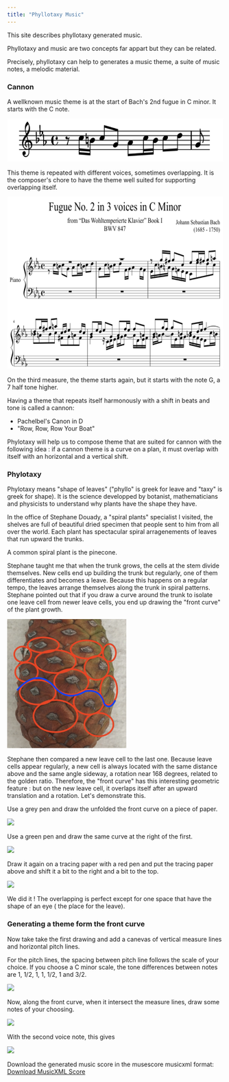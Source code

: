 ```yaml
---
title: "Phyllotaxy Music"
---
```


This site describes phyllotaxy generated music.

Phyllotaxy and music are two concepts far appart but they can be related.

Precisely, phyllotaxy can help to generates a music
theme, a suite of music notes, a melodic material.

### Cannon

A wellknown music theme is at the start of Bach's 2nd 
fugue in C minor. It starts with the C note.

<img src="./images/bach2ndFugue.png" style="height: 100px; width: auto;">

This theme is repeated with different voices, sometimes overlapping. It is the composer's chore
to have the theme well suited for supporting overlapping itself.

<img src="./images/bach2ndFugue_large.png" style="height: 400px; width: auto;">

On the third measure, the theme starts again, but it starts with the note G, a 7 half tone higher.

Having a theme that repeats itself harmonously with a shift in beats and tone is called a cannon:

- Pachelbel's Canon in D
- "Row, Row, Row Your Boat"

Phylotaxy will help us to compose theme that are suited for cannon with the following idea : 
if a cannon theme is a curve on a plan, it must overlap with itself with an horizontal and a vertical shift. 

### Phylotaxy

Phylotaxy means "shape of leaves" 
("phyllo" is greek for leave and "taxy" is greek for shape). 
It is the 
science developped by botanist, 
mathematicians and physicists 
to understand why plants
have the shape they have.

In the office of Stephane Douady,
a "spiral plants" specialist I 
visited, the shelves are full of 
beautiful 
dried specimen that people 
sent to him
from all over the world. 
Each plant has spectacular
spiral arragenements of leaves
that run upward the trunks.

A common spiral plant is the pinecone.

Stephane taught me that when 
the trunk grows, 
the cells
at the stem divide themselves. New cells
 end up building
the trunk but regularly, 
one of them differentiates and
becomes a leave. 
Because this happens on a regular tempo, 
the leaves arrange themselves along 
the trunk
in spiral patterns. 
Stephane pointed out that if you draw
a curve around the trunk to isolate 
one leave cell from
newer leave cells, you end up drawing 
the "front curve"
of the plant growth.

<img src="./images/growthCurveOnPineCone.png" style="height: 300px; width: auto;">

Stephane then compared a new leave cell 
to the last one.
Because leave cells appear regularly, 
a new cell is 
always located with the same distance
 above and the
same angle sideway, 
a rotation near 168 degrees, 
related to the golden ratio. 
Therefore, the "front curve" has 
this interesting geometric feature : 
but on the new leave cell,
it overlaps itself
after an upward translation 
and a rotation. Let's demonstrate this.

Use a grey pen and draw the unfolded the front curve on a piece 
of paper.

<img src="./images/fistVoiceSVGimage.svg" style="height: 100px; width: auto;">

Use a green pen and draw the same curve at the right of the first.

<img src="./images/SVGfirstVoiceAndFirstVoiceShiftedRight.svg" style="height: 100px; width: auto;">

Draw it again
on a tracing paper with a red pen and put the tracing 
paper above and
shift it a bit to the right and 
a bit to the top.

<img src="./images/SVGfirstVoiceAndFirstVoiceShiftedRightAndSecondVoice.svg" style="height: 125px; width: auto;">

We did it ! The overlapping 
is perfect 
except for one space that have
the shape of an eye (
the place for the leave).

### Generating a theme form the front curve 

Now take take the first drawing and add a canevas
of vertical measure lines and horizontal pitch lines.

For the pitch lines, the spacing between pitch line
follows the scale of your choice. If you
choose a C minor scale, the tone differences between
notes are 1, 1/2, 1, 1, 1/2, 1 and 3/2.

<img src="./images/SVGfirstVoiceAndFirstVoiceShiftedRightWithGrid.svg" style="height: 300px; width: auto;">

Now, along the front curve, when it intersect the 
measure lines, 
draw some notes of your choosing.


<img src="./images/SVGfirstVoiceAndFirstVoiceShiftedRightWithGridWithNotes.svg" style="height: 300px; width: auto;">

With the second voice note, this gives

<img src="./images/SVGfirstVoiceAndFirstVoiceShiftedRightWithSecondVoiceWithGridWithNotes.svg" style="height: 300px; width: auto;">

<p>Download the generated music score in the musescore musicxml format:
    <a href="./scores/score.musicxml" download="score.musicxml">Download MusicXML Score</a>
 </p>
			
